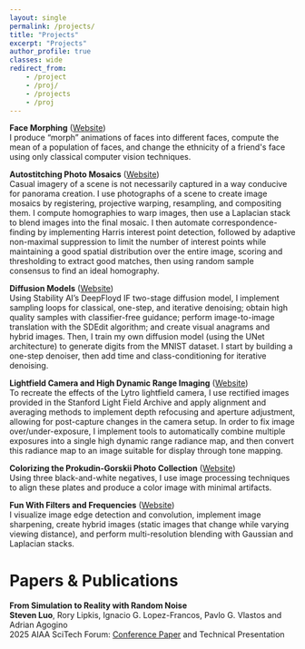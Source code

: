 ```yaml
---
layout: single
permalink: /projects/
title: "Projects"
excerpt: "Projects"
author_profile: true
classes: wide
redirect_from:
    - /project
    - /proj/
    - /projects
    - /proj
---
```

**Face Morphing** ([Website](https://stevenfluo.github.io/facemorph/))<br/>
I produce “morph” animations of faces into different faces, compute the mean of a population of faces, and change the ethnicity of a friend's face using only classical computer vision techniques.

**Autostitching Photo Mosaics** ([Website](https://stevenfluo.github.io/mosaics/))<br/>
Casual imagery of a scene is not necessarily captured in a way conducive for panorama creation. I use photographs of a scene to create image mosaics by registering, projective warping, resampling, and compositing them. I compute homographies to warp images, then use a Laplacian stack to blend images into the final mosaic. I then automate correspondence-finding by implementing Harris interest point detection, followed by adaptive non-maximal suppression to limit the number of interest points while maintaining a good spatial distribution over the entire image, scoring and thresholding to extract good matches, then using random sample consensus to find an ideal homography.

**Diffusion Models** ([Website](https://stevenfluo.github.io/diffusion/))<br/>
Using Stability AI’s DeepFloyd IF two-stage diffusion model, I implement sampling loops for classical, one-step, and iterative denoising; obtain high quality samples with classifier-free guidance; perform image-to-image translation with the SDEdit algorithm; and create visual anagrams and hybrid images. Then, I train my own diffusion model (using the UNet architecture) to generate digits from the MNIST dataset. I start by building a one-step denoiser, then add time and class-conditioning for iterative denoising.

**Lightfield Camera and High Dynamic Range Imaging** ([Website](https://stevenfluo.github.io/180final/))<br/>
To recreate the effects of the Lytro lightfield camera, I use rectified images provided in the Stanford Light Field Archive and apply alignment and averaging methods to implement depth refocusing and aperture adjustment, allowing for post-capture changes in the camera setup. In order to fix image over/under-exposure, I implement tools to automatically combine multiple exposures into a single high dynamic range radiance map, and then convert this radiance map to an image suitable for display through tone mapping.

**Colorizing the Prokudin-Gorskii Photo Collection** ([Website](https://stevenfluo.github.io/Prokudin-Gorskii/))<br/>
Using three black-and-white negatives, I use image processing techniques to align these plates and produce a color image with minimal artifacts.

**Fun With Filters and Frequencies** ([Website](https://stevenfluo.github.io/filters-frequencies/))<br/>
I visualize image edge detection and convolution, implement image sharpening, create hybrid images (static images that change while varying viewing distance), and perform multi-resolution blending with Gaussian and Laplacian stacks.

# Papers & Publications
**From Simulation to Reality with Random Noise**<br/>
**Steven Luo**, Rory Lipkis, Ignacio G. Lopez-Francos, Pavlo G. Vlastos and Adrian Agogino<br/>
2025 AIAA SciTech Forum: [Conference Paper](https://arc.aiaa.org/doi/10.2514/6.2025-1731) and Technical Presentation